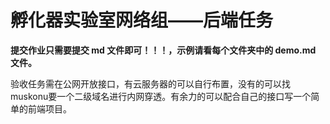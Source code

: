# 孵化器实验室网络组——后端任务


**提交作业只需要提交 md 文件即可！！！，示例请看每个文件夹中的 demo.md 文件。**

验收任务需在公网开放接口，有云服务器的可以自行布置，没有的可以找muskonu要一个二级域名进行内网穿透。有余力的可以配合自己的接口写一个简单的前端项目。